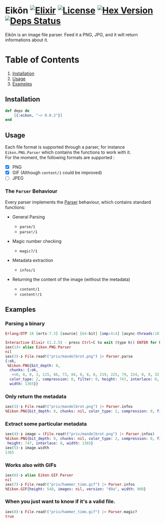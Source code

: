 # Eikōn [![Elixir](https://cdn.rawgit.com/tchoutri/Eikon/master/elixir.svg)](http://elixir-lang.org) [![License](https://img.shields.io/badge/license-MIT-blue.svg?style=flat-square)](https://raw.githubusercontent.com/tchoutri/eikon/master/LICENSE) [![Hex Version](http://img.shields.io/hexpm/v/eikon.svg?style=flat-square)](https://hex.pm/packages/eikon) [![Deps Status](https://beta.hexfaktor.org/badge/all/github/tchoutri/Eikon.svg)](https://beta.hexfaktor.org/github/tchoutri/Eikon)

Eikōn is an image file parser. Feed it a PNG, JPG, and it will return informations about it.

# Table of Contents
1. [Installation](#installation)
2. [Usage](#usage)
3. [Examples](#examples)


## Installation

```Elixir
def deps do
    [{:eikon, "~> 0.0.2"}]
end
```

## Usage
Each file format is supported through a parser, for instance `Eikon.PNG.Parser` which contains the functions to work with it.  
For the moment, the following formats are supported :

- [x] PNG
- [x] GIF (Although `content/1` could be improved)
- [ ] JPEG

### The `Parser` Behaviour

Every parser implements the [Parser](lib/eikon.ex#L11) behaviour, which contains standard functions:

* General Parsing
    * `parse/1`
    * `parse!/1`

* Magic number checking
    * `magic?/1`

* Metadata extraction
    * `infos/1`
* Returning the content of the image (without the metadata)
    * `content/1`
    * `content!/1`


## Examples
### Parsing a binary

```Elixir
Erlang/OTP 18 [erts-7.3] [source] [64-bit] [smp:4:4] [async-threads:10] [hipe] [kernel-poll:false]

Interactive Elixir (1.2.5) - press Ctrl+C to exit (type h() ENTER for help)
iex(1)> alias Eikon.PNG.Parser
nil
iex(2)⋅❯ File.read!("priv/mandelbrot.png") |> Parser.parse
{:ok,
 %Eikon.PNG{bit_depth: 8,
  chunks: {:ok,
   <<0, 0, 0, 3, 115, 66, 73, 84, 8, 8, 8, 219, 225, 79, 224, 0, 0, 32, 0, 73, 68, 65, 84, 120, 94, 237, 217, 235, 113, 228, 56, 150, 6, 208, 204, 117, 137, 52, 65, 46, 148, 13, 116, 161, 77, 40, ...>>},
  color_type: 2, compression: 0, filter: 0, height: 747, interlace: 0,
  width: 1365}}
```

### Only return the metadata
```Elixir
iex(3)⋅❯ File.read!("priv/mandelbrot.png") |> Parser.infos
%Eikon.PNG{bit_depth: 8, chunks: nil, color_type: 2, compression: 0, filter: 0, height: 747, interlace: 0, width: 1365}
```

### Extract some particular metadata
```Elixir
iex(4)⋅❯ image = (File.read!("priv/mandelbrot.png") |> Parser.infos)
%Eikon.PNG{bit_depth: 8, chunks: nil, color_type: 2, compression: 0, filter: 0,
 height: 747, interlace: 0, width: 1365}
iex(5)⋅❯ image.width
1365
```

### Works also with GIFs
```Elixir
iex(6)⋅❯ alias Eikon.GIF.Parser
nil
iex(7)⋅❯ File.read!("priv/hammer_time.gif") |> Parser.infos
%Eikon.GIF{height: 540, images: nil, version: "89a", width: 960}
```

### When you just want to know if it's a valid file.
```Elixir
iex(8)⋅❯ File.read!("priv/hammer_time.gif") |> Parser.magic?
true
```

